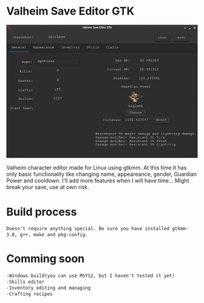 # Valheim Save Editor GTK

![alt text](ss.png)

Valheim character editor made for Linux using gtkmm.
At this time it has only basic functionality like changing name, appeareance, gender, Guardian Power and cooldown. I'll add more features when I will have time...
Might break your save, use at own risk.

# Build process
	Doesn't require anything special. Be sure you have installed gtkmm-3.0, g++, make and pkg-config.

# Comming soon
	-Windows build(you can use MSYS2, but I haven't tested it yet)
	-Skills editor
	-Inventory editing and managing
	-Crafting recipes
